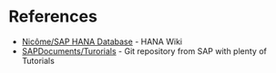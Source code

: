 # References

- [Nicôme/SAP HANA Database](https://gerardnico.com/db/hana/start) - HANA Wiki
- [SAPDocuments/Turorials](https://github.com/SAPDocuments/Tutorials/tree/master/tutorials) - Git repository from SAP with plenty of Tutorials